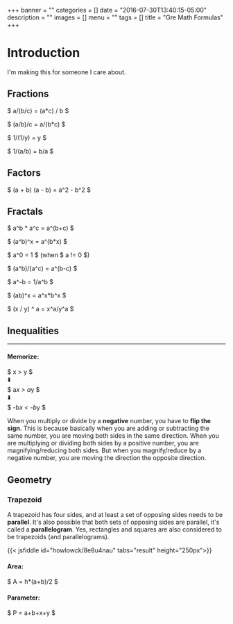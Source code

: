 +++
banner = ""
categories = []
date = "2016-07-30T13:40:15-05:00"
description = ""
images = []
menu = ""
tags = []
title = "Gre Math Formulas"
+++

# Introduction

I'm making this for someone I care about.

## Fractions
$ a/(b/c) = (a*c) / b $

$ (a/b)/c = a/(b*c) $

$ 1/(1/y) = y $

$ 1/(a/b) = b/a $

## Factors
$ (a + b) (a - b) = a^2 - b^2 $

## Fractals
$ a^b * a^c = a^(b+c) $  

$ (a^b)^x = a^(b*x) $

$ a^0 = 1 $ (when $ a != 0 $)

$ (a^b)/(a^c) = a^(b-c) $

$ a^-b = 1/a^b $

$ (ab)^x = a^x*b^x $

$ (x / y) ^ a = x^a/y^a $

## Inequalities
----
#### Memorize: 
$ x > y $  
⬇️  
$ a*x > a*y $  
⬇️  
$ -b*x < -b*y $  

When you multiply or divide by a **negative** number, you have to **flip the sign**.  This is because basically when you are adding or subtracting the same number, you are moving both sides in the same direction.  When you are multiplying or dividing both sides by a positive number, you are magnifying/reducing both sides.  But when you magnify/reduce by a negative number, you are moving the direction the opposite direction. 

## Geometry
### Trapezoid

A trapezoid has four sides, and at least a set of opposing sides needs to be **parallel**.  It's also possible that both sets of opposing sides are parallel, it's called a **parallelogram**.  Yes, rectangles and squares are also considered to be trapezoids (and parallelograms).

{{< jsfiddle id="howlowck/8e8u4nau" tabs="result" height="250px">}}
#### Area: 
$ A = h*(a+b)/2 $  

#### Parameter:
$ P = a+b+x+y $
